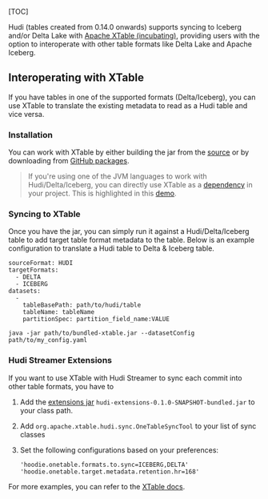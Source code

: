 [TOC]


Hudi (tables created from 0.14.0 onwards) supports syncing to Iceberg and/or Delta Lake with [Apache XTable (incubating)](https://xtable.apache.org/), providing users with the option to interoperate with other table formats like Delta Lake and Apache Iceberg.

## Interoperating with XTable

If you have tables in one of the supported formats (Delta/Iceberg), you can use XTable to translate the existing metadata to read as a Hudi table and vice versa.

### Installation

You can work with XTable by either building the jar from the [source](https://github.com/apache/incubator-xtable) or by downloading from [GitHub packages](https://github.com/apache/incubator-xtable/packages/1986830).

> If you're using one of the JVM languages to work with Hudi/Delta/Iceberg, you can directly use XTable as a [dependency](https://github.com/apache/incubator-xtable/packages/1986830) in your project.
> This is highlighted in this [demo](https://xtable.apache.org/docs/demo/docker).

### Syncing to XTable

Once you have the jar, you can simply run it against a Hudi/Delta/Iceberg table to add target table format metadata to the table.
Below is an example configuration to translate a Hudi table to Delta & Iceberg table.

```shell
sourceFormat: HUDI
targetFormats:
  - DELTA
  - ICEBERG
datasets:
  -
    tableBasePath: path/to/hudi/table
    tableName: tableName
    partitionSpec: partition_field_name:VALUE
```

```shell
java -jar path/to/bundled-xtable.jar --datasetConfig path/to/my_config.yaml
```

### Hudi Streamer Extensions
If you want to use XTable with Hudi Streamer to sync each commit into other table formats, you have to

1. Add the [extensions jar](https://github.com/apache/incubator-xtable/tree/main/hudi-support/extensions) `hudi-extensions-0.1.0-SNAPSHOT-bundled.jar` to your class path.
2. Add `org.apache.xtable.hudi.sync.OneTableSyncTool` to your list of sync classes
3. Set the following configurations based on your preferences:

   ```
   'hoodie.onetable.formats.to.sync=ICEBERG,DELTA' 
   'hoodie.onetable.target.metadata.retention.hr=168'
   ```

For more examples, you can refer to the [XTable docs](https://xtable.apache.org/docs/how-to).